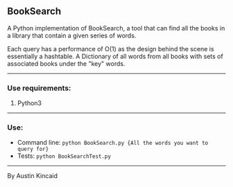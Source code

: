 ## BookSearch
A Python implementation of BookSearch, a tool that can find all the books in a library that contain a given series of words.  

Each query has a performance of O(1) as the design behind the scene is essentially a hashtable. A Dictionary of all words from all books with sets of associated books under the "key" words.

***

### Use requirements:
1. Python3

***

### Use:
* Command line:
  ```python BookSearch.py {All the words you want to query for}```
* Tests:
  ```python BookSearchTest.py```  

***

By Austin Kincaid
